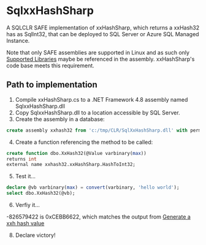 SqlxxHashSharp
===========

A SQLCLR SAFE implementation of xxHashSharp, which returns a xxHash32 has as SqlInt32, that can be deployed to SQL Server or Azure SQL Managed Instance.

Note that only SAFE assemblies are supported in Linux and as such only [Supported Libraries](https://learn.microsoft.com/en-us/sql/relational-databases/clr-integration/database-objects/supported-net-framework-libraries?view=sql-server-ver16#supported-libraries) maybe be referenced in the assembly. xxHashSharp's code base meets this requirement.

## Path to implementation

1. Compile xxHashSharp.cs to a .NET Framework 4.8 assembly named SqlxxHashSharp.dll
2. Copy SqlxxHashSharp.dll to a location accessible by SQL Server.
3. Create the assembly in a database:
```sql
create assembly xxhash32 from 'c:/tmp/CLR/SqlXxHashSharp.dll' with permission_set = safe;
```
4. Create a function referencing the method to be called:
```sql
create function dbo.XxHash32(@Value varbinary(max))
returns int
external name xxhash32.xxHashSharp.HashToInt32;
```
5. Test it...
```sql
declare @vb varbinary(max) = convert(varbinary, 'hello world');
select dbo.XxHash32(@vb);
```
6. Verfiy it...

-826579422 is 0xCEBB6622, which matches the output from [Generate a xxh hash value](https://www.coderstool.com/xxh-hash-generator)

8. Declare victory!

